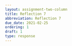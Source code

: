 ```yaml
---
layout: assignment-two-column
title: Reflection 7
abbreviation: Reflection 7
due_date: 2021-02-25
ordering: 1
draft: 1
type: response
---
```

